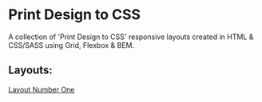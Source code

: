 # Print Design to CSS
A collection of 'Print Design to CSS' responsive layouts created in HTML &amp; CSS/SASS using Grid, Flexbox & BEM.
## Layouts:
[Layout Number One](https://layout-number-one.netlify.app/)
